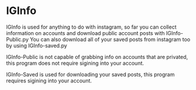 # IGInfo

IGInfo is used for anything to do with instagram, so far you can collect information on accounts and download public account posts with IGInfo-Public.py
You can also download all of your saved posts from instagram too by using IGInfo-saved.py

IGInfo-Public is not capable of grabbing info on accounts that are privated, this program does not require sigining into your account.

IGInfo-Saved is used for downloading your saved posts, this program requires sigining into your account.
